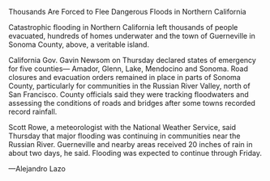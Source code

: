 Thousands Are Forced to Flee Dangerous Floods in Northern California

Catastrophic flooding in Northern California left thousands of people evacuated, hundreds of homes underwater and the town of Guerneville in Sonoma County, above, a veritable island.

California Gov. Gavin Newsom on Thursday declared states of emergency for five counties— Amador, Glenn, Lake, Mendocino and Sonoma. Road closures and evacuation orders remained in place in parts of Sonoma County, particularly for communities in the Russian River Valley, north of San Francisco. County officials said they were tracking floodwaters and assessing the conditions of roads and bridges after some towns recorded record rainfall.

Scott Rowe, a meteorologist with the National Weather Service, said Thursday that major flooding was continuing in communities near the Russian River. Guerneville and nearby areas received 20 inches of rain in about two days, he said. Flooding was expected to continue through Friday.

—Alejandro Lazo